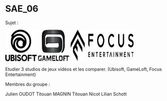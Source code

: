 # SAE_06

Sujet :
<p float="left">
  <img src="https://raw.githubusercontent.com/titoumag/SAE_06/main/static/img/U.png" alt="Ubisoft" width="100" height="100">
  <img src="https://raw.githubusercontent.com/titoumag/SAE_06/main/static/img/GL.png" alt="GameLoft" width="100" height="100">
  <img src="https://raw.githubusercontent.com/titoumag/SAE_06/main/static/img/FE.png" alt="Focus" width="200" height="100">
</p>

Etudier 3 studios de jeux vidéos et les comparer. (Ubisoft, GameLoft, Focus Entertainment)

Membres du groupe :

Julien OUDOT
Titouan MAGNIN 
Titouan Nicot 
Lilian Schott
